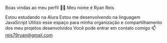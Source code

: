 Boas vindas ao meu perfil 💙💙
Meu nome é Ryan Reis

Estou estudando na Alura
Estou me desenvolvendo na linguagem JavaScript
Utilizo esse espaço para minha organização e compartilhamento dos meu projetos desenvolvidos
Você pode entrar em contato comigo 📫
reis79ryan@gmail.com
